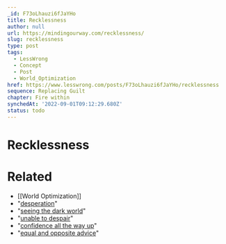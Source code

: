 ```yaml
---
_id: F73oLhauzi6fJaYHo
title: Recklessness
author: null
url: https://mindingourway.com/recklessness/
slug: recklessness
type: post
tags:
  - LessWrong
  - Concept
  - Post
  - World_Optimization
href: https://www.lesswrong.com/posts/F73oLhauzi6fJaYHo/recklessness
sequence: Replacing Guilt
chapter: Fire within
synchedAt: '2022-09-01T09:12:29.680Z'
status: todo
---
```


# Recklessness


# Related

- [[World Optimization]]
- "[desperation](http://mindingourway.com/desperation)"
- "[seeing the dark world](http://mindingourway.com/see-the-dark-world/)"
- "[unable to despair](http://mindingourway.com/being-unable-to-despair/)"
- "[confidence all the way up](http://mindingourway.com/confidence-all-the-way-up/)"
- "[equal and opposite advice](http://slatestarcodex.com/2014/03/24/should-you-reverse-any-advice-you-hear)"